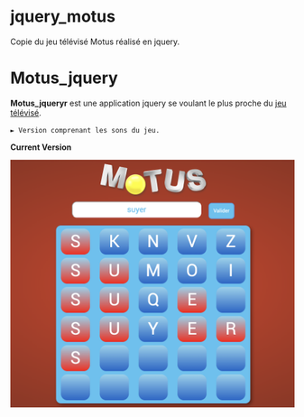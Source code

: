 # jquery_motus
Copie du jeu télévisé Motus réalisé en jquery.

# Motus_jquery

**Motus_jqueryr** est une application jquery se voulant le plus proche du [jeu télévisé](https://fr.wikipedia.org/wiki/Motus_(jeu_t%C3%A9l%C3%A9vis%C3%A9)).
```
► Version comprenant les sons du jeu.
```

**Current Version**

![alt](https://github.com/jeanpruski/jeanpruski.github.io/blob/master/gif/motus.png?raw=true)
